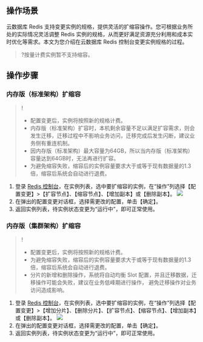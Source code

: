 
## 操作场景
云数据库 Redis 支持变更实例的规格，提供灵活的扩缩容操作。您可根据业务所处的实际情况灵活调整 Redis 实例的规格，从而更好满足资源充分利用和成本实时优化等需求。本文为您介绍在云数据库 Redis 控制台变更实例规格的过程。
>?按量计费实例暂不支持缩容。

## 操作步骤
### 内存版（标准架构）扩缩容
>!
>- 配置变更后，实例将按照新的规格计费。
>- 内存版（标准架构）扩容时，本机剩余容量不足以满足扩容需求，则会发生迁移，迁移过程中不影响业务访问，迁移完成后发生闪断，建议业务侧有重连机制。
>- 因内存版（标准架构）最大容量为64GB，所以当内存版（标准架构）容量达到64GB时，无法再进行扩容。
>- 为避免缩容失败，缩容后的实例容量要求大于或等于现有数据量的1.3倍，缩容后系统会自动进行退费。

1. 登录 [Redis 控制台](https://console.cloud.tencent.com/redis)，在实例列表，选中要扩缩容的实例，在“操作”列选择【配置变更】>【扩容节点】、【缩容节点】、【增加副本】或【删除副本】。
![](https://main.qcloudimg.com/raw/790e085db044b1a2d95d129490e01ea5.png)
2. 在弹出的配置变更对话框，选择需更改的配置，单击【确定】。
3. 返回实例列表，待实例状态变更为“运行中”，即可正常使用。


### 内存版（集群架构）扩缩容
>!
>- 配置变更后，实例将按照新的规格计费。
>- 为避免缩容失败，缩容后的实例容量要求大于或等于现有数据量的1.3倍，缩容后系统会自动进行退费。
>- 分片的新增和删除操作，系统将自动均衡 Slot 配置，并且迁移数据，迁移操作可能会失败，建议在业务低峰期进行操作， 避免迁移操作对业务访问造成影响。

1. 登录 [Redis 控制台](https://console.cloud.tencent.com/redis)，在实例列表，选中要扩缩容的实例，在“操作”列选择【配置变更】>【增加分片】、【删除分片】、【扩容节点】、【缩容节点】、【增加副本】或【删除副本】。
![](https://main.qcloudimg.com/raw/820f6831090f4ed1e2b0364507eec8a5.png)
2. 在弹出的配置变更对话框，选择需更改的配置，单击【确定】。
3. 返回实例列表，待实例状态变更为“运行中”，即可正常使用。

